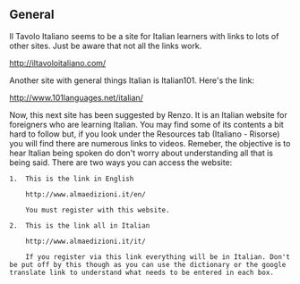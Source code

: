 ## General

Il Tavolo Italiano seems to be a site for Italian learners with links to lots of other sites. Just be aware that not all the links work.

http://iltavoloitaliano.com/

Another site with general things Italian is Italian101. Here's the link:

http://www.101languages.net/italian/

Now, this next site has been suggested by Renzo. It is an Italian website for foreigners who are learning Italian. You may find some of its contents a bit hard to follow but, if you look under the Resources tab (Italiano - Risorse) you will find there are numerous links to videos. Remeber, the objective is to hear Italian being spoken do don't worry about understanding all that is being said.
There are two ways you can access the website:

    1.  This is the link in English
        
        http://www.almaedizioni.it/en/
    
        You must register with this website.
        
    2.  This is the link all in Italian
        
        http://www.almaedizioni.it/it/
    
        If you register via this link everything will be in Italian. Don't be put off by this though as you can use the dictionary or the google translate link to understand what needs to be entered in each box.
    